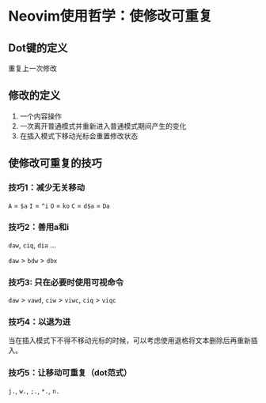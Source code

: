 # Neovim使用哲学：使修改可重复

## Dot键的定义

重复上一次修改

## 修改的定义

1. 一个内容操作
2. 一次离开普通模式并重新进入普通模式期间产生的变化
3. 在插入模式下移动光标会重置修改状态

## 使修改可重复的技巧

### 技巧1：减少无关移动

`A` = `$a`
`I` = `^i`
`O` = `ko`
`C` = `d$a` = `Da`

### 技巧2：善用a和i

`daw`, `ciq`, `dia` ...

`daw` > `bdw` > `dbx`

### 技巧3: 只在必要时使用可视命令

`daw` > `vawd`, `ciw` > `viwc`, `ciq` > `viqc`

### 技巧4：以退为进

当在插入模式下不得不移动光标的时候，可以考虑使用退格将文本删除后再重新插入。

### 技巧5：让移动可重复（dot范式）

`j.`, `w.`, `;.`, `*.`, `n.`
